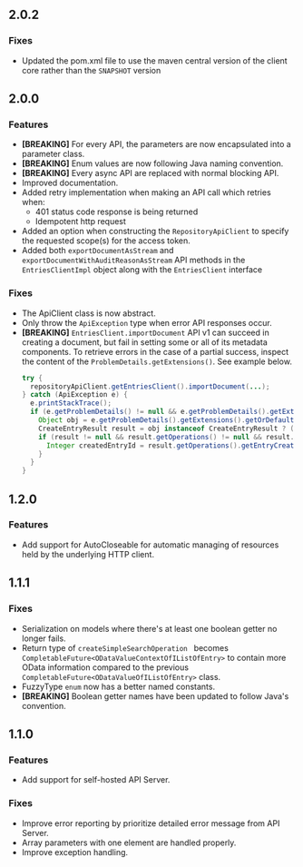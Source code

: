 ## 2.0.2

### Fixes

- Updated the pom.xml file to use the maven central version of the client core rather than the `SNAPSHOT` version

## 2.0.0

### Features

- **[BREAKING]** For every API, the parameters are now encapsulated into a parameter class.
- **[BREAKING]** Enum values are now following Java naming convention.
- **[BREAKING]** Every async API are replaced with normal blocking API.
- Improved documentation.
- Added retry implementation when making an API call which retries when:
  - 401 status code response is being returned
  - Idempotent http request
- Added an option when constructing the `RepositoryApiClient` to specify the requested scope(s) for the access token.
- Added both `exportDocumentAsStream` and `exportDocumentWithAuditReasonAsStream` API methods in the `EntriesClientImpl` object along with the `EntriesClient` interface

### Fixes
- The ApiClient class is now abstract.
- Only throw the `ApiException` type when error API responses occur.
- **[BREAKING]** `EntriesClient.importDocument` API v1 can succeed in creating a document, but fail in setting some or all of its metadata components. To retrieve errors in the case of a partial success, inspect the content of the `ProblemDetails.getExtensions()`. See example below.
  ```java
  try {
    repositoryApiClient.getEntriesClient().importDocument(...);
  } catch (ApiException e) {
    e.printStackTrace();
    if (e.getProblemDetails() != null && e.getProblemDetails().getExtensions() != null) {
      Object obj = e.getProblemDetails().getExtensions().getOrDefault(CreateEntryResult.class.getSimpleName(), null);
      CreateEntryResult result = obj instanceof CreateEntryResult ? (CreateEntryResult) obj : null;
      if (result != null && result.getOperations() != null && result.getOperations().getEntryCreate() != null) {
        Integer createdEntryId = result.getOperations().getEntryCreate().getEntryId();
      }
    }
  }
  ```
  
## 1.2.0

### Features

- Add support for AutoCloseable for automatic managing of resources held by the underlying HTTP client.

## 1.1.1

### Fixes

- Serialization on models where there's at least one boolean getter no longer fails.
- Return type of `createSimpleSearchOperation ` becomes `CompletableFuture<ODataValueContextOfIListOfEntry>` to contain more OData information compared to the previous `CompletableFuture<ODataValueOfIListOfEntry>` class.
- FuzzyType `enum` now has a better named constants.
- **[BREAKING]** Boolean getter names have been updated to follow Java's convention.

## 1.1.0

### Features

- Add support for self-hosted API Server.

### Fixes

- Improve error reporting by prioritize detailed error message from API Server.
- Array parameters with one element are handled properly.
- Improve exception handling.
